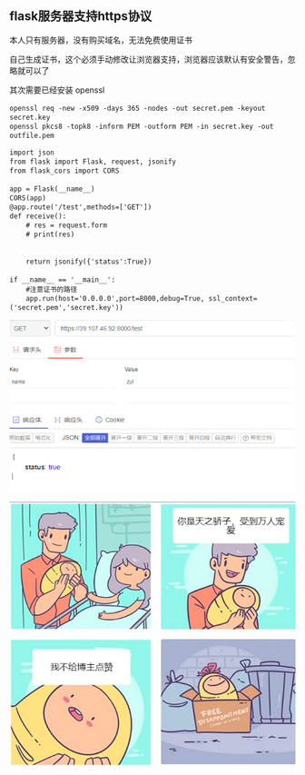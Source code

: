 ## flask服务器支持https协议

本人只有服务器，没有购买域名，无法免费使用证书

自己生成证书，这个必须手动修改让浏览器支持，浏览器应该默认有安全警告，忽略就可以了

其次需要已经安装 openssl

```shell
openssl req -new -x509 -days 365 -nodes -out secret.pem -keyout secret.key
openssl pkcs8 -topk8 -inform PEM -outform PEM -in secret.key -out outfile.pem
```

```shell
import json
from flask import Flask, request, jsonify
from flask_cors import CORS

app = Flask(__name__)
CORS(app)
@app.route('/test',methods=['GET'])
def receive():
    # res = request.form
    # print(res)


    return jsonify({'status':True})

if __name__ == '__main__':
	#注意证书的路径
    app.run(host='0.0.0.0',port=8000,debug=True, ssl_context=('secret.pem','secret.key'))
```

![](https://github.com/zyl-fun/pic/blob/master/%E4%BC%81%E4%B8%9A%E5%BE%AE%E4%BF%A1%E6%88%AA%E5%9B%BE_20200630094757.png?raw=true)

![](https://github.com/zyl-fun/pic/blob/master/%E6%88%91%E5%92%8C%E4%BD%A0%E5%A6%88%E5%A6%88%E4%BC%9A%E6%B0%B8%E8%BF%9C%E7%88%B1%E4%BD%A0.png?raw=true)